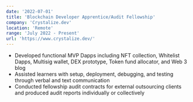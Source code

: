 ```yaml
---
date: '2022-07-01'
title: 'Blockchain Developer Apprentice/Audit Fellowship'
company: 'Crystalize.dev'
location: 'Remote'
range: 'July 2022 - Present'
url: 'https://www.crystalize.dev/'
---
```

- Developed functional MVP Dapps including NFT collection, Whitelist Dapps, Multisig wallet, DEX prototype, Token fund allocator, and Web 3 blog
- Assisted learners with setup, deployment, debugging, and testing through verbal and text communication
- Conducted fellowship audit contracts for external outsourcing clients and produced audit reports individually or collectively
